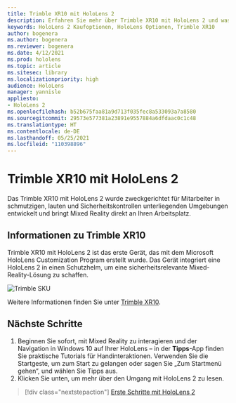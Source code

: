 ```yaml
---
title: Trimble XR10 mit HoloLens 2
description: Erfahren Sie mehr über Trimble XR10 mit HoloLens 2 und was zu tun ist, wenn Sie Ihr eigenes Gerät bekommen haben.
keywords: HoloLens 2 Kaufoptionen, HoloLens Optionen, Trimble XR10
author: bogenera
ms.author: bogenera
ms.reviewer: bogenera
ms.date: 4/12/2021
ms.prod: hololens
ms.topic: article
ms.sitesec: library
ms.localizationpriority: high
audience: HoloLens
manager: yannisle
appliesto:
- HoloLens 2
ms.openlocfilehash: b52b675faa81a9d713f035fec8a533093a7a8580
ms.sourcegitcommit: 29573e577381a23891e9557884a6dfdaac0c1c48
ms.translationtype: HT
ms.contentlocale: de-DE
ms.lasthandoff: 05/25/2021
ms.locfileid: "110398896"
---
```

# <a name="trimble-xr10-with-hololens-2"></a>Trimble XR10 mit HoloLens 2

Das Trimble XR10 mit HoloLens 2 wurde zweckgerichtet für Mitarbeiter in schmutzigen, lauten und Sicherheitskontrollen unterliegenden Umgebungen entwickelt und bringt Mixed Reality direkt an Ihren Arbeitsplatz.

## <a name="learn-about-trimble-xr10"></a>Informationen zu Trimble XR10

Trimble XR10 mit HoloLens 2 ist das erste Gerät, das mit dem Microsoft HoloLens Customization Program erstellt wurde. Das Gerät integriert eine HoloLens 2 in einen Schutzhelm, um eine sicherheitsrelevante Mixed-Reality-Lösung zu schaffen.

![Trimble SKU](./images/trimble-ed.png)

Weitere Informationen finden Sie unter [Trimble XR10](https://fieldtech.trimble.com/en/product/trimble-xr10-with-hololens-2).

## <a name="next-steps"></a>Nächste Schritte

1. Beginnen Sie sofort, mit Mixed Reality zu interagieren und der Navigation in Windows 10 auf Ihrer HoloLens – in der **Tipps**-App finden Sie praktische Tutorials für Handinteraktionen. Verwenden Sie die Startgeste, um zum Start zu gelangen oder sagen Sie „Zum Startmenü gehen“, und wählen Sie Tipps aus.
1. Klicken Sie unten, um mehr über den Umgang mit HoloLens 2 zu lesen.

> [!div class="nextstepaction"]
> [Erste Schritte mit HoloLens 2](hololens2-basic-usage.md)